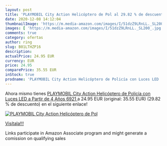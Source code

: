 ```yaml
---
layout: post
title: 'PLAYMOBIL City Action Helicóptero de Pol al 29.82 % de descuento'
date: 2020-12-08 14:12:04
thumbnailImage: 'https://m.media-amazon.com/images/I/51dzZ9LRnLL._SL200_.jpg'
images: [ 'https://m.media-amazon.com/images/I/51dzZ9LRnLL._SL200_.jpg' ]
comments: true
category: ofertas
author: ring
slug: B01LTHZP16
description:
actualPrice: 24.95 EUR
currency: EUR
price: 24.95
comparePrice: 35.55 EUR
inStock: true
prodname: 'PLAYMOBIL City Action Helicóptero de Policía con Luces LED  a Partir de 4 Años  6921 '
---
```


Ahora mismo tienes [PLAYMOBIL City Action Helicóptero de Policía con Luces LED  a Partir de 4 Años  6921 ](https://www.amazon.es/dp/B01LTHZP16/?tag=tolees-21) a 24.95 EUR (original: 35.55 EUR) (29.82 %  de descuento) en el siguiente enlace!

[![PLAYMOBIL City Action Helicóptero de Pol](https://m.media-amazon.com/images/I/51dzZ9LRnLL._SL200_.jpg)](https://www.amazon.es/dp/B01LTHZP16/?tag=tolees-21)

[Visítala!!!](https://www.amazon.es/dp/B01LTHZP16/?tag=tolees-21)

Links participate in Amazon Associate program and might generate a comission on qualifying sales
